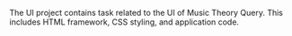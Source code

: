 The UI project contains task related to the UI of Music Theory Query. This includes HTML framework, CSS styling, and application code.
